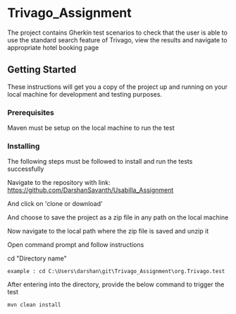 # Trivago_Assignment
The project contains Gherkin test scenarios to check that the user is able to use the standard search feature of Trivago, view the results and navigate to appropriate hotel booking page

## Getting Started

These instructions will get you a copy of the project up and running on your local machine for development and testing purposes.

### Prerequisites

Maven must be setup on the local machine to run the test

### Installing

The following steps must be followed to install and run the tests successfully

Navigate to the repository with link: https://github.com/DarshanSavanth/Usabilla_Assignment

And click on 'clone or download'

And choose to save the project as a zip file in any path on the local machine

Now navigate to the local path where the zip file is saved and unzip it

Open command prompt and follow instructions

cd "Directory name"
```
example : cd C:\Users\darshan\git\Trivago_Assignment\org.Trivago.test
```  

After entering into the directory, provide the below command to trigger the test

```
mvn clean install
```  


